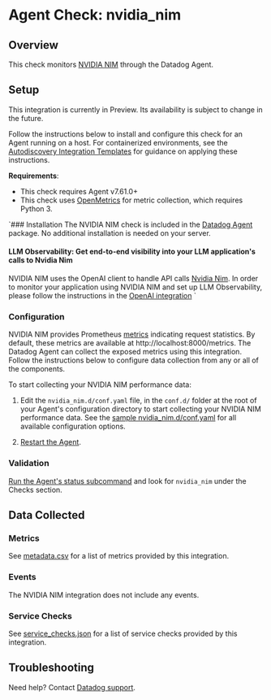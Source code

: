 # Agent Check: nvidia_nim

## Overview

This check monitors [NVIDIA NIM][1] through the Datadog Agent. 

## Setup

<div class="alert alert-warning">
This integration is currently in Preview. Its availability is subject to change in the future. 
</div>

Follow the instructions below to install and configure this check for an Agent running on a host. For containerized environments, see the [Autodiscovery Integration Templates][3] for guidance on applying these instructions.

**Requirements**:
- This check requires Agent v7.61.0+
- This check uses [OpenMetrics][10] for metric collection, which requires Python 3.

`### Installation
The NVIDIA NIM check is included in the [Datadog Agent][2] package. No additional installation is needed on your server.

#### LLM Observability: Get end-to-end visibility into your LLM application's calls to Nvidia Nim
NVIDIA NIM uses the OpenAI client to handle API calls [Nvidia Nim][11]. In order to monitor your application using NVIDIA NIM and set up LLM Observability, please follow the instructions in the [OpenAI integration][12]
`
### Configuration

NVIDIA NIM provides Prometheus [metrics][1] indicating request statistics. By default, these metrics are available at http://localhost:8000/metrics. The Datadog Agent can collect the exposed metrics using this integration. Follow the instructions below to configure data collection from any or all of the components.

To start collecting your NVIDIA NIM performance data:
1. Edit the `nvidia_nim.d/conf.yaml` file, in the `conf.d/` folder at the root of your Agent's configuration directory to start collecting your NVIDIA NIM performance data. See the [sample nvidia_nim.d/conf.yaml][4] for all available configuration options.

2. [Restart the Agent][5].

### Validation

[Run the Agent's status subcommand][6] and look for `nvidia_nim` under the Checks section.

## Data Collected

### Metrics

See [metadata.csv][7] for a list of metrics provided by this integration.

### Events

The NVIDIA NIM integration does not include any events.

### Service Checks

See [service_checks.json][8] for a list of service checks provided by this integration.

## Troubleshooting

Need help? Contact [Datadog support][9].


[1]: https://docs.nvidia.com/nim/large-language-models/latest/observability.html
[2]: https://app.datadoghq.com/account/settings/agent/latest
[3]: https://docs.datadoghq.com/agent/kubernetes/integrations/
[4]: https://github.com/DataDog/integrations-core/blob/master/nvidia_nim/datadog_checks/nvidia_nim/data/conf.yaml.example
[5]: https://docs.datadoghq.com/agent/guide/agent-commands/#start-stop-and-restart-the-agent
[6]: https://docs.datadoghq.com/agent/guide/agent-commands/#agent-status-and-information
[7]: https://github.com/DataDog/integrations-core/blob/master/nvidia_nim/metadata.csv
[8]: https://github.com/DataDog/integrations-core/blob/master/nvidia_nim/assets/service_checks.json
[9]: https://docs.datadoghq.com/help/
[10]: https://docs.datadoghq.com/integrations/openmetrics/
[11]: https://www.nvidia.com/en-us/ai/
[12]: https://docs.datadoghq.com/integrations/openai
